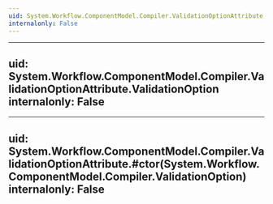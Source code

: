 ```yaml
---
uid: System.Workflow.ComponentModel.Compiler.ValidationOptionAttribute
internalonly: False
---
```


---
uid: System.Workflow.ComponentModel.Compiler.ValidationOptionAttribute.ValidationOption
internalonly: False
---

---
uid: System.Workflow.ComponentModel.Compiler.ValidationOptionAttribute.#ctor(System.Workflow.ComponentModel.Compiler.ValidationOption)
internalonly: False
---
